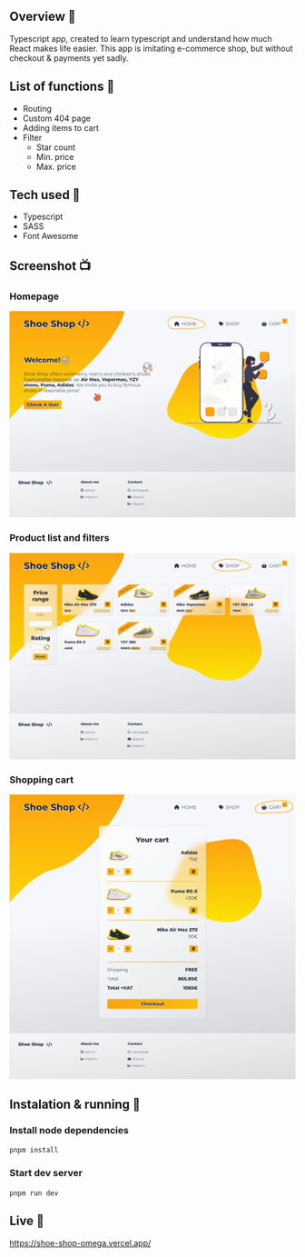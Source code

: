 ## Overview 🎉
Typescript app, created to learn typescript and understand how much React makes life easier.
This app is imitating e-commerce shop, but without checkout & payments yet sadly.

## List of functions 📃
- Routing
- Custom 404 page
- Adding items to cart
- Filter
    - Star count
    - Min. price
    - Max. price

## Tech used 🔧
- Typescript
- SASS
- Font Awesome

## Screenshot 📺
### Homepage
![Website preview](https://github.com/MaciejGarncarski/shoe-shop/blob/main/screenshots/home.png?raw=true?raw=true "Homepage")
### Product list and filters
![Website preview](https://github.com/MaciejGarncarski/shoe-shop/blob/main/screenshots/shop.png?raw=true?raw=true  "Shop")
### Shopping cart
![Website preview](https://github.com/MaciejGarncarski/shoe-shop/blob/main/screenshots/cart.png?raw=true?raw=true  "Cart")

## Instalation & running 💾

### Install node dependencies
```
pnpm install
```

### Start dev server
```
pnpm run dev
```

## Live 📍
https://shoe-shop-omega.vercel.app/